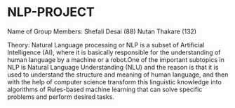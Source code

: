 # NLP-PROJECT
Name of Group Members: Shefali Desai (88)
Nutan Thakare (132)

Theory:
Natural Language processing or NLP is a subset of Artificial Intelligence (AI), where it is basically responsible for the understanding of human language by a machine or a robot.One of the important subtopics in NLP is Natural Language Understanding (NLU) and the reason is that it is used to understand the structure and meaning of human language, and then with the help of computer science transform this linguistic knowledge into algorithms of Rules-based machine learning that can solve specific problems and perform desired tasks.
